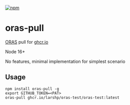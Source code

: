 [![npm](https://img.shields.io/npm/v/oras-pull)](https://www.npmjs.com/package/oras-pull)

# oras-pull

[ORAS](https://oras.land) pull for [ghcr.io](https://ghcr.io)

Node 16+

No features, minimal implementation for simplest scenario

## Usage

```
npm install oras-pull -g
export GITHUB_TOKEN=<PAT>
oras-pull ghcr.io/larshp/oras-test/oras-test:latest
```
